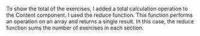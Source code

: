 To show the total of the exercises, I added a total calculation operation to the Content component.
I used the reduce function. This function performs an operation on an array and returns a single result. In this case, the reduce function sums the number of exercises in each section.